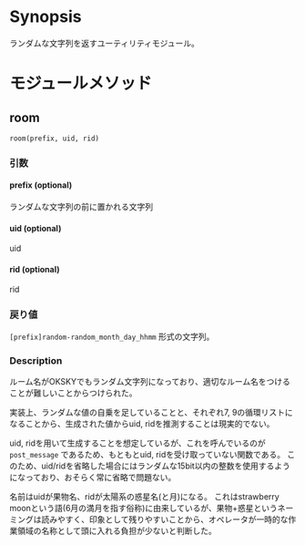 # Synopsis

ランダムな文字列を返すユーティリティモジュール。

# モジュールメソッド

## room

```
room(prefix, uid, rid)
```

### 引数

#### prefix (optional)

ランダムな文字列の前に置かれる文字列

#### uid (optional)

uid

#### rid (optional)

rid

### 戻り値

`[prefix]random-random_month_day_hhmm` 形式の文字列。

### Description

ルーム名がOKSKYでもランダム文字列になっており、適切なルーム名をつけることが難しいことからつけられた。

実装上、ランダムな値の自乗を足していることと、それぞれ7, 9の循環リストになることから、生成された値からuid, ridを推測することは現実的でない。

uid, ridを用いて生成することを想定しているが、これを呼んでいるのが `post_message` であるため、もともとuid, ridを受け取っていない関数である。
このため、uid/ridを省略した場合にはランダムな15bit以内の整数を使用するようになっており、おそらく常に省略で問題ない。

名前はuidが果物名、ridが太陽系の惑星名(と月)になる。
これはstrawberry moonという語(6月の満月を指す俗称)に由来しているが、果物+惑星というネーミングは読みやすく、印象として残りやすいことから、オペレータが一時的な作業領域の名称として頭に入れる負担が少ないと判断した。